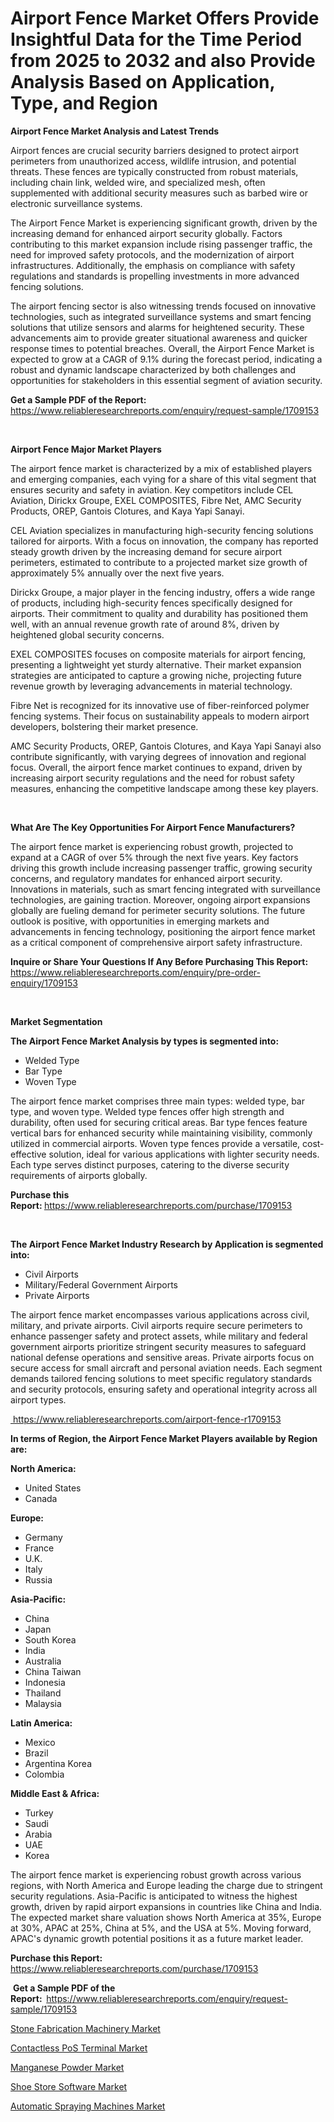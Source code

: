<p><h1>Airport Fence Market Offers Provide Insightful Data for the Time Period from 2025 to 2032 and also Provide Analysis Based on Application, Type, and Region</h1></p><p><strong>Airport Fence Market Analysis and Latest Trends</strong></p>
<p><p>Airport fences are crucial security barriers designed to protect airport perimeters from unauthorized access, wildlife intrusion, and potential threats. These fences are typically constructed from robust materials, including chain link, welded wire, and specialized mesh, often supplemented with additional security measures such as barbed wire or electronic surveillance systems.</p><p>The Airport Fence Market is experiencing significant growth, driven by the increasing demand for enhanced airport security globally. Factors contributing to this market expansion include rising passenger traffic, the need for improved safety protocols, and the modernization of airport infrastructures. Additionally, the emphasis on compliance with safety regulations and standards is propelling investments in more advanced fencing solutions.</p><p>The airport fencing sector is also witnessing trends focused on innovative technologies, such as integrated surveillance systems and smart fencing solutions that utilize sensors and alarms for heightened security. These advancements aim to provide greater situational awareness and quicker response times to potential breaches. Overall, the Airport Fence Market is expected to grow at a CAGR of 9.1% during the forecast period, indicating a robust and dynamic landscape characterized by both challenges and opportunities for stakeholders in this essential segment of aviation security.</p></p>
<p><strong>Get a Sample PDF of the Report:&nbsp;</strong> <a href="https://www.reliableresearchreports.com/enquiry/request-sample/1709153?utm_campaign=10&utm_medium=2&utm_source=Github&utm_content=ia&utm_term=10012025&utm_id=airport-fence">https://www.reliableresearchreports.com/enquiry/request-sample/1709153</a></p>
<p>&nbsp;</p>
<p><strong>Airport Fence Major Market Players</strong></p>
<p><p>The airport fence market is characterized by a mix of established players and emerging companies, each vying for a share of this vital segment that ensures security and safety in aviation. Key competitors include CEL Aviation, Dirickx Groupe, EXEL COMPOSITES, Fibre Net, AMC Security Products, OREP, Gantois Clotures, and Kaya Yapi Sanayi.</p><p>CEL Aviation specializes in manufacturing high-security fencing solutions tailored for airports. With a focus on innovation, the company has reported steady growth driven by the increasing demand for secure airport perimeters, estimated to contribute to a projected market size growth of approximately 5% annually over the next five years.</p><p>Dirickx Groupe, a major player in the fencing industry, offers a wide range of products, including high-security fences specifically designed for airports. Their commitment to quality and durability has positioned them well, with an annual revenue growth rate of around 8%, driven by heightened global security concerns.</p><p>EXEL COMPOSITES focuses on composite materials for airport fencing, presenting a lightweight yet sturdy alternative. Their market expansion strategies are anticipated to capture a growing niche, projecting future revenue growth by leveraging advancements in material technology.</p><p>Fibre Net is recognized for its innovative use of fiber-reinforced polymer fencing systems. Their focus on sustainability appeals to modern airport developers, bolstering their market presence.</p><p>AMC Security Products, OREP, Gantois Clotures, and Kaya Yapi Sanayi also contribute significantly, with varying degrees of innovation and regional focus. Overall, the airport fence market continues to expand, driven by increasing airport security regulations and the need for robust safety measures, enhancing the competitive landscape among these key players.</p></p>
<p>&nbsp;</p>
<p><strong>What Are The Key Opportunities For Airport Fence Manufacturers?</strong></p>
<p><p>The airport fence market is experiencing robust growth, projected to expand at a CAGR of over 5% through the next five years. Key factors driving this growth include increasing passenger traffic, growing security concerns, and regulatory mandates for enhanced airport security. Innovations in materials, such as smart fencing integrated with surveillance technologies, are gaining traction. Moreover, ongoing airport expansions globally are fueling demand for perimeter security solutions. The future outlook is positive, with opportunities in emerging markets and advancements in fencing technology, positioning the airport fence market as a critical component of comprehensive airport safety infrastructure.</p></p>
<p><strong>Inquire or Share Your Questions If Any Before Purchasing This Report:</strong> <a href="https://www.reliableresearchreports.com/enquiry/pre-order-enquiry/1709153?utm_campaign=10&utm_medium=2&utm_source=Github&utm_content=ia&utm_term=10012025&utm_id=airport-fence">https://www.reliableresearchreports.com/enquiry/pre-order-enquiry/1709153</a></p>
<p>&nbsp;</p>
<p><strong>Market Segmentation</strong></p>
<p><strong>The Airport Fence Market Analysis by types is segmented into:</strong></p>
<p><ul><li>Welded Type</li><li>Bar Type</li><li>Woven Type</li></ul></p>
<p><p>The airport fence market comprises three main types: welded type, bar type, and woven type. Welded type fences offer high strength and durability, often used for securing critical areas. Bar type fences feature vertical bars for enhanced security while maintaining visibility, commonly utilized in commercial airports. Woven type fences provide a versatile, cost-effective solution, ideal for various applications with lighter security needs. Each type serves distinct purposes, catering to the diverse security requirements of airports globally.</p></p>
<p><strong>Purchase this Report:&nbsp;</strong><a href="https://www.reliableresearchreports.com/purchase/1709153?utm_campaign=10&utm_medium=2&utm_source=Github&utm_content=ia&utm_term=10012025&utm_id=airport-fence">https://www.reliableresearchreports.com/purchase/1709153</a></p>
<p>&nbsp;</p>
<p><strong>The Airport Fence Market Industry Research by Application is segmented into:</strong></p>
<p><ul><li>Civil Airports</li><li>Military/Federal Government Airports</li><li>Private Airports</li></ul></p>
<p><p>The airport fence market encompasses various applications across civil, military, and private airports. Civil airports require secure perimeters to enhance passenger safety and protect assets, while military and federal government airports prioritize stringent security measures to safeguard national defense operations and sensitive areas. Private airports focus on secure access for small aircraft and personal aviation needs. Each segment demands tailored fencing solutions to meet specific regulatory standards and security protocols, ensuring safety and operational integrity across all airport types.</p></p>
<p><a href="https://www.reliableresearchreports.com/airport-fence-r1709153?utm_campaign=10&utm_medium=2&utm_source=Github&utm_content=ia&utm_term=10012025&utm_id=airport-fence">&nbsp;https://www.reliableresearchreports.com/airport-fence-r1709153</a></p>
<p><strong>In terms of Region, the Airport Fence Market Players available by Region are:</strong></p>
<p>
    <p> <strong> North America: </strong>
        <ul>
            <li>United States</li>
            <li>Canada</li>
        </ul>
        </p> 
    <p> <strong> Europe: </strong>
        <ul>
            <li>Germany</li>
            <li>France</li>
            <li>U.K.</li>
            <li>Italy</li>
            <li>Russia</li>
        </ul>
        </p> 
    <p> <strong> Asia-Pacific: </strong>
        <ul>
            <li>China</li>
            <li>Japan</li>
            <li>South Korea</li>
            <li>India</li>
            <li>Australia</li>
            <li>China Taiwan</li>
            <li>Indonesia</li>
            <li>Thailand</li>
            <li>Malaysia</li>
        </ul>
        </p> 
    <p> <strong> Latin America: </strong>
        <ul>
            <li>Mexico</li>
            <li>Brazil</li>
            <li>Argentina Korea</li>
            <li>Colombia</li>
        </ul>
        </p> 
    <p> <strong> Middle East & Africa: </strong>
        <ul>
            <li>Turkey</li>
            <li>Saudi</li>
            <li>Arabia</li>
            <li>UAE</li>
            <li>Korea</li>
        </ul>
    </p>
    </p>
<p><p>The airport fence market is experiencing robust growth across various regions, with North America and Europe leading the charge due to stringent security regulations. Asia-Pacific is anticipated to witness the highest growth, driven by rapid airport expansions in countries like China and India. The expected market share valuation shows North America at 35%, Europe at 30%, APAC at 25%, China at 5%, and the USA at 5%. Moving forward, APAC's dynamic growth potential positions it as a future market leader.</p></p>
<p><strong>Purchase this Report: </strong><a href="https://www.reliableresearchreports.com/purchase/1709153?utm_campaign=10&utm_medium=2&utm_source=Github&utm_content=ia&utm_term=10012025&utm_id=airport-fence">https://www.reliableresearchreports.com/purchase/1709153</a></p>
<p>&nbsp;<strong>Get a Sample PDF of the Report:&nbsp;&nbsp;</strong><a href="https://www.reliableresearchreports.com/enquiry/request-sample/1709153?utm_campaign=10&utm_medium=2&utm_source=Github&utm_content=ia&utm_term=10012025&utm_id=airport-fence">https://www.reliableresearchreports.com/enquiry/request-sample/1709153</a></p>
<p><strong></strong></p>
<p><p><a href="https://github.com/domoniqueluoma76/Market-Research-Report-List-1/blob/main/stone-fabrication-machinery-market.md?utm_campaign=10&utm_medium=2&utm_source=Github&utm_content=ia&utm_term=10012025&utm_id=airport-fence">Stone Fabrication Machinery Market</a></p><p><a href="https://github.com/leopardmicheal7019/Market-Research-Report-List-1/blob/main/contactless-pos-terminal-market.md?utm_campaign=10&utm_medium=2&utm_source=Github&utm_content=ia&utm_term=10012025&utm_id=airport-fence">Contactless PoS Terminal Market</a></p><p><a href="https://github.com/JubayerMia832/Market-Research-Report-List-1/blob/main/manganese-powder-market.md?utm_campaign=10&utm_medium=2&utm_source=Github&utm_content=ia&utm_term=10012025&utm_id=airport-fence">Manganese Powder Market</a></p><p><a href="https://github.com/millionkaryn68/Market-Research-Report-List-1/blob/main/shoe-store-software-market.md?utm_campaign=10&utm_medium=2&utm_source=Github&utm_content=ia&utm_term=10012025&utm_id=airport-fence">Shoe Store Software Market</a></p><p><a href="https://github.com/ygfu6u/Market-Research-Report-List-1/blob/main/automatic-spraying-machines-market.md?utm_campaign=10&utm_medium=2&utm_source=Github&utm_content=ia&utm_term=10012025&utm_id=airport-fence">Automatic Spraying Machines Market</a></p></p>